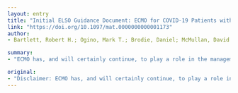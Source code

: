 ```yaml
---
layout: entry
title: "Initial ELSO Guidance Document: ECMO for COVID-19 Patients with Severe Cardiopulmonary Failure"
link: "https://doi.org/10.1097/mat.0000000000001173"
author:
- Bartlett, Robert H.; Ogino, Mark T.; Brodie, Daniel; McMullan, David M.; Lorusso, Roberto; MacLaren, Graeme; Stead, Christine M.; Rycus, Peter; Fraser, John F.; Belohlavek, Jan; Salazar, Leonardo; Mehta, Yatin; Raman, Lakshmi; Paden, Matthew L.

summary:
- "ECMO has, and will certainly continue, to play a role in the management of COVID-19 patients. Guidance documents are currently being assembled for rapid publication and distribution. The initial guidance is based on the current best evidence. the pandemic is currently being investigated."

original:
- "Disclaimer: ECMO has, and will certainly continue, to play a role in the management of COVID-19 patients. It should be emphasized that this initial guidance is based on the current best evidence for ECMO use during this pandemic. Guidance documents addressing additional portions of ECMO care are currently being assembled for rapid publication and distribution to ECMO centers worldwide."
---
```



